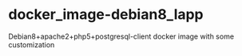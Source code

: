 # docker_image-debian8_lapp
Debian8+apache2+php5+postgresql-client docker image with some customization
